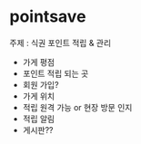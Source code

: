 # pointsave
주제 : 식권 포인트 적립 &amp; 관리 <br>
- 가게 평점 <br>
- 포인트 적립 되는 곳 <br>
- 회원 가입? <br>
- 가게 위치 <br>
- 적립 원격 가능 or 현장 방문 인지 <br>
- 적립 알림 <br>
- 게시판??
<br>
